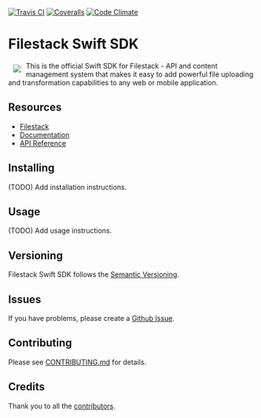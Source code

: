 [![Travis CI][travis_ci_badge]][travis_ci]
[![Coveralls][coveralls_badge]][coveralls]
[![Code Climate][code_climate_badge]][code_climate]

# Filestack Swift SDK
<a href="https://www.filestack.com"><img src="https://filestack.com/themes/filestack/assets/images/press-articles/color.svg" align="left" hspace="10" vspace="6"></a>
This is the official Swift SDK for Filestack - API and content management system that makes it easy to add powerful file uploading and transformation capabilities to any web or mobile application. 

## Resources

* [Filestack](https://www.filestack.com)
* [Documentation](https://www.filestack.com/docs)
* [API Reference](https://filestack.github.io/)

## Installing

(TODO) Add installation instructions.

## Usage

(TODO) Add usage instructions.

## Versioning

Filestack Swift SDK follows the [Semantic Versioning](http://semver.org/).

## Issues

If you have problems, please create a [Github Issue](https://github.com/filepicker/filestack-swift/issues).

## Contributing

Please see [CONTRIBUTING.md](https://github.com/filepicker/filestack-swift/blob/master/CONTRIBUTING.md) for details.

## Credits

Thank you to all the [contributors](https://github.com/filepicker/filestack-swift/graphs/contributors).

[travis_ci]: http://travis-ci.org/filestack/filestack-swift
[travis_ci_badge]: https://travis-ci.org/filestack/filestack-swift.svg?branch=master
[code_climate]: https://codeclimate.com/github/filestack/filestack-swift
[code_climate_badge]: https://codeclimate.com/github/filestack/filestack-swift.png
[coveralls]: https://coveralls.io/github/filestack/filestack-swift?branch=master
[coveralls_badge]: https://coveralls.io/repos/github/filestack/filestack-swift/badge.svg?branch=master
